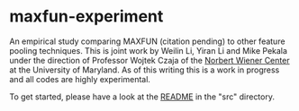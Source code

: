 # maxfun-experiment
An empirical study comparing MAXFUN (citation pending) to other feature pooling techniques.  This is joint work by Weilin Li, Yiran Li and Mike Pekala under the direction of Professor Wojtek Czaja of the [Norbert Wiener Center](http://www.norbertwiener.umd.edu/) at the University of Maryland.  As of this writing this is a work in progress and all codes are highly experimental.

To get started, please have a look at the [README](./src/README.md) in the "src" directory.
